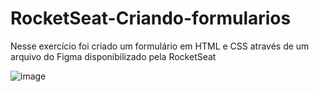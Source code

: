 # RocketSeat-Criando-formularios

Nesse exercício foi criado um formulário em HTML e CSS através de um arquivo do Figma disponibilizado pela RocketSeat

![image](https://user-images.githubusercontent.com/59934631/209234076-aee5f8be-7f26-4685-8666-34ffd0632bf1.png)
